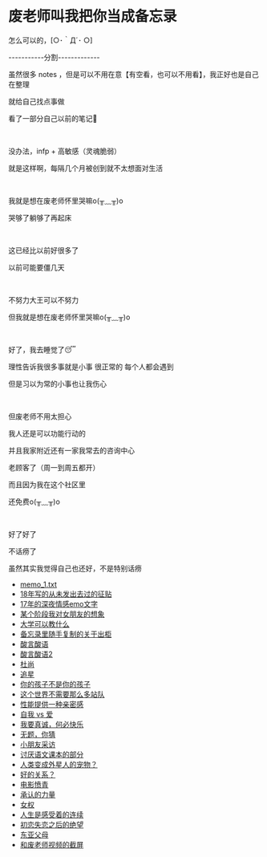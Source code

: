 # 废老师叫我把你当成备忘录

怎么可以的，[○･｀Д´･ ○]


-----------分割-------------

虽然很多 notes ，但是可以不用在意【有空看，也可以不用看】，我正好也是自己在整理

就给自己找点事做

看了一部分自己以前的笔记📒


<br />

没办法，infp + 高敏感（灵魂脆弱）

就是这样啊，每隔几个月被创到就不太想面对生活

<br />

我就是想在废老师怀里哭嘛o(╥﹏╥)o

哭够了躺够了再起床

<br />


这已经比以前好很多了

以前可能要僵几天

<br />

不努力大王可以不努力

但我就是想在废老师怀里哭嘛o(╥﹏╥)o

<br />


好了，我去睡觉了😴

理性告诉我很多事就是小事 很正常的 每个人都会遇到

但是习以为常的小事也让我伤心

<br />

但废老师不用太担心

我人还是可以功能行动的

并且我家附近还有一家我常去的咨询中心

老顾客了（周一到周五都开）

而且因为我在这个社区里

还免费o(╥﹏╥)o

<br />

好了好了

不话痨了

虽然其实我觉得自己也还好，不是特别话痨


- [memo_1.txt](memo_1.txt)
- [18年写的从未发出去过的征贴](memo_2.txt)
- [17年的深夜情感emo文字](memo_3.txt)
- [某个阶段我对女朋友的想象](memo_4.txt)
- [大学可以教什么](memo_5.txt)
- [备忘录里随手复制的关于出柜](memo_6.txt)
- [酸言酸语](memo_7.txt)
- [酸言酸语2](memo_8.txt)
- [杜尚](memo_9.txt)
- [追星](memo_10.txt)
- [你的孩子不是你的孩子](memo_11.txt)
- [这个世界不需要那么多站队](memo_12.txt)
- [性能提供一种亲密感](memo_13.txt)
- [自我 vs 爱](memo_14.txt)
- [我要真诚，何必快乐](memo_15.txt)
- [无题，你猜](memo_16.txt)
- [小朋友采访](memo_17.txt)
- [讨厌语文课本的部分](memo_18.txt)
- [人类变成外星人的宠物？](memo_19.txt)
- [好的关系？](memo_20.txt)
- [电影愤青](memo_21.txt)
- [承认的力量](memo_22.txt)
- [女权](memo_23.txt)
- [人生是感受着的连续](memo_24.txt)
- [初恋失恋之后的绝望](memo_25.txt)
- [东亚父母](memo_26.txt)
- [和废老师视频的截屏](memo_27.txt)
